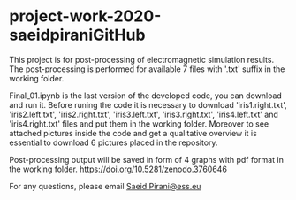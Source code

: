# project-work-2020-saeidpiraniGitHub
This project is for post-processing of electromagnetic simulation results. The post-processing is performed for available 7 files with '.txt' suffix in the working folder. 

Final_01.ipynb is the last version of the developed code, you can download and run it. 
Before runing the code it is necessary to download 'iris1.right.txt', 'iris2.left.txt', 'iris2.right.txt', 'iris3.left.txt', 'iris3.right.txt', 'iris4.left.txt' and 'iris4.right.txt' files and put them in the working folder. Moreover to see attached pictures inside the code and get a qualitative overview it is essential to download 6 pictures placed in the repository.

Post-processing output will be saved in form of 4 graphs with pdf format in the working folder.
https://doi.org/10.5281/zenodo.3760646

For any questions, please email Saeid.Pirani@ess.eu
